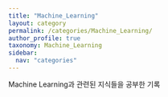 ```yaml
---
title: "Machine_Learning"
layout: category
permalink: /categories/Machine_Learning/
author_profile: true
taxonomy: Machine_Learning
sidebar:
  nav: "categories"
---
```

Machine Learning과 관련된 지식들을 공부한 기록